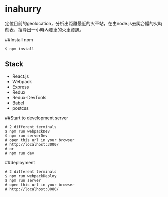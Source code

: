 # inahurry
定位目前的geolocation，分析出距離最近的火車站，在由node.js去爬台鐵的火時刻表，搜尋出一小時內發車的火車資訊。

##Install npm
``` text
$ npm install
```
## Stack

- React.js
- Webpack
- Express
- Redux
- Redux-DevTools
- Babel
- postcss

##Start to development server

``` text
# 2 different terminals  
$ npm run webpackDev
$ npm run serverDev
# open this url in your browser
# http://localhost:3000/
# or
# npm run dev
```
##deployment

``` text
# 2 different terminals  
$ npm run webpackDeploy
$ npm run server
# open this url in your browser
# http://localhost:8080/
```

